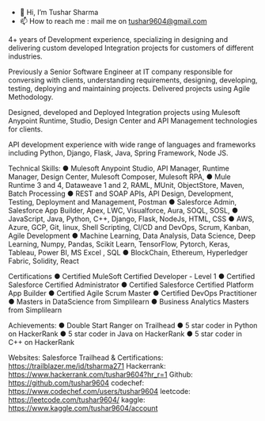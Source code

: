 - 👋 Hi, I’m Tushar Sharma
- 📫 How to reach me : mail me on tushar9604@gmail.com

<!---
tushar9604/tushar9604 is a ✨ special ✨ repository because its `README.md` (this file) appears on your GitHub profile.
You can click the Preview link to take a look at your changes.
--->

4+ years of Development experience, specializing in designing and delivering custom developed Integration projects for customers of different industries.

Previously a Senior Software Engineer at IT company responsible for conversing with clients, understanding requirements, designing, developing, testing, deploying and maintaining projects. Delivered projects using Agile Methodology.

Designed, developed and Deployed Integration projects using Mulesoft Anypoint Runtime, Studio, Design Center and API Management technologies for clients. 

API development experience with wide range of languages and frameworks including Python, Django, Flask, Java, Spring Framework, Node JS. 

Technical Skills:
● Mulesoft Anypoint Studio, API Manager, Runtime Manager, Design Center, Mulesoft Composer, Mulesoft RPA,
● Mule Runtime 3 and 4, Dataweave 1 and 2, RAML, MUnit, ObjectStore, Maven, Batch Processing
● REST and SOAP APIs, API Design, Development, Testing, Deployment and Management, Postman
● Salesforce Admin, Salesforce App Builder, Apex, LWC, Visualforce, Aura, SOQL, SOSL,
● JavaScript, Java, Python, C++, Django, Flask, NodeJs, HTML, CSS
● AWS, Azure, GCP, Git, linux, Shell Scripting, CI/CD and DevOps, Scrum, Kanban, Agile Development
● Machine Learning, Data Analysis, Data Science, Deep Learning, Numpy, Pandas, Scikit Learn, TensorFlow, Pytorch, Keras, Tableau, Power BI, MS Excel , SQL
● BlockChain, Ethereum, Hyperledger Fabric, Solidity, React

Certifications
● Certified MuleSoft Certified Developer - Level 1
● Certified Salesforce Certified Administrator
● Certified Salesforce Certified Platform App Builder
● Certified Agile Scrum Master
● Certified DevOps Practitioner
● Masters in DataScience from Simplilearn
● Business Analytics Masters from Simplilearn

 Achievements:
● Double Start Ranger on Trailhead
● 5 star coder in Python on HackerRank
● 5 star coder in Java on HackerRank
● 5 star coder in C++ on HackerRank

Websites:
Salesforce Trailhead & Certifications: https://trailblazer.me/id/tsharma271
Hackerrank: https://www.hackerrank.com/tushar9604?hr_r=1
Github: https://github.com/tushar9604
codechef: https://www.codechef.com/users/tushar9604
leetcode: https://leetcode.com/tushar9604/
kaggle: https://www.kaggle.com/tushar9604/account
